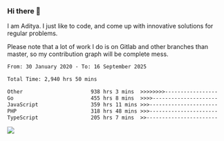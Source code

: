 ### Hi there 👋

I am Aditya. I just like to code, and come up with innovative solutions for regular problems.

Please note that a lot of work I do is on Gitlab and other branches than master, so my contribution graph will be complete mess.

<!--START_SECTION:waka-->

```txt
From: 30 January 2020 - To: 16 September 2025

Total Time: 2,940 hrs 50 mins

Other                      938 hrs 3 mins  >>>>>>>>-----------------   31.90 %
Go                         455 hrs 8 mins  >>>>---------------------   15.48 %
JavaScript                 359 hrs 11 mins >>>----------------------   12.21 %
PHP                        318 hrs 48 mins >>>----------------------   10.84 %
TypeScript                 205 hrs 7 mins  >>-----------------------   06.97 %
```

<!--END_SECTION:waka-->

![](https://komarev.com/ghpvc/?username=BrainBuzzer)
